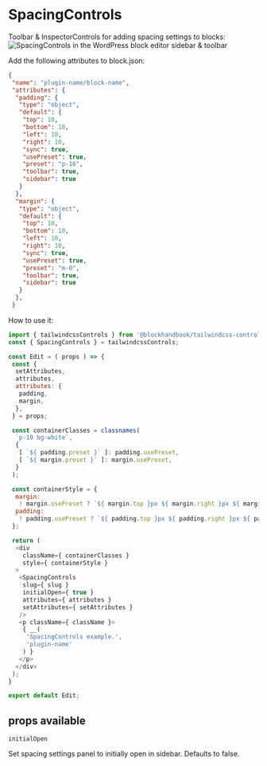 
# SpacingControls

Toolbar & InspectorControls for adding spacing settings to blocks:
![SpacingControls in the WordPress block editor sidebar & toolbar](https://blockhandbook.com/wp-content/uploads/2020/05/SpacingControls-screenshot.png)

Add the following attributes to block.json:

```json
{
 "name": "plugin-name/block-name",
 "attributes": {
  "padding": {
   "type": "object",
   "default": {
    "top": 10,
    "bottom": 10,
    "left": 10,
    "right": 10,
    "sync": true,
    "usePreset": true,
    "preset": "p-16",
    "toolbar": true,
    "sidebar": true
   }
  },
  "margin": {
   "type": "object",
   "default": {
    "top": 10,
    "bottom": 10,
    "left": 10,
    "right": 10,
    "sync": true,
    "usePreset": true,
    "preset": "m-0",
    "toolbar": true,
    "sidebar": true
   }
  },
 }
```

How to use it:

```javascript
import { tailwindcssControls } from '@blockhandbook/tailwindcss-controls';
const { SpacingControls } = tailwindcssControls;

const Edit = ( props ) => {
 const {
  setAttributes,
  attributes,
  attributes: {
   padding,
   margin,
  },
 } = props;

 const containerClasses = classnames(
  `p-10 bg-white`,
  {
   [ `${ padding.preset }` ]: padding.usePreset,
   [ `${ margin.preset }` ]: margin.usePreset,
  }
 );

 const containerStyle = {
  margin:
   ! margin.usePreset ? `${ margin.top }px ${ margin.right }px ${ margin.bottom }px ${ margin.left }px` : null,
  padding:
   ! padding.usePreset ? `${ padding.top }px ${ padding.right }px ${ padding.bottom }px ${ padding.left }px` : null,
 };

 return (
  <div
    className={ containerClasses }
    style={ containerStyle }
  >
   <SpacingControls
    slug={ slug }
    initialOpen={ true }
    attributes={ attributes }
    setAttributes={ setAttributes }
   />
   <p className={ className }>
    { __(
     'SpacingControls example.',
     'plugin-name'
    ) }
   </p>
  </div>
 );
}

export default Edit;
```

## props available

```text
initialOpen
```

Set spacing settings panel to initially open in sidebar.  Defaults to false.
